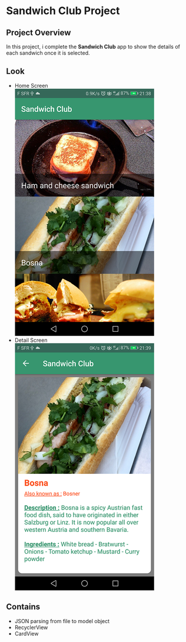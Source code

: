# Sandwich Club Project

## Project Overview
In this project, i complete the **Sandwich Club** app to
show the details of each sandwich once it is selected.

## Look
- Home Screen <br/>
![Image](https://github.com/axel-legue/Udacity_Sandwich_Club/blob/master/home.png) <br/>
- Detail Screen <br/>
![Image](https://github.com/axel-legue/Udacity_Sandwich_Club/blob/master/detail.png)  <br/>

## Contains
- JSON parsing from file to model object
- RecyclerView
- CardView


